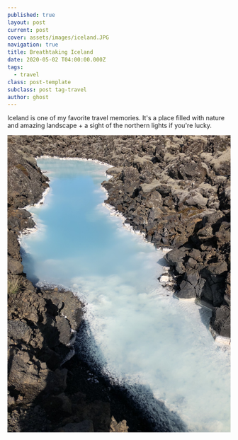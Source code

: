 ```yaml
---
published: true
layout: post
current: post
cover: assets/images/iceland.JPG
navigation: true
title: Breathtaking Iceland 
date: 2020-05-02 T04:00:00.000Z
tags:
  - travel
class: post-template
subclass: post tag-travel
author: ghost
---
```

Iceland is one of my favorite travel memories. It's a place filled with nature and amazing landscape + a sight of the northern lights if you're lucky. 

![Iceland](/assets/images/blue.JPG)